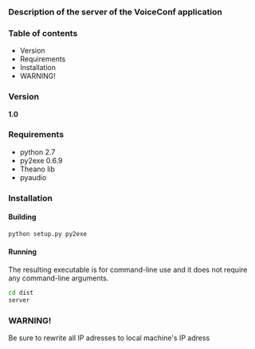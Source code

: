 ### Description of the server of the VoiceConf application 
### Table of contents
* Version
* Requirements
* Installation
* WARNING!

### Version
**1.0**

### Requirements
 * python 2.7
 * py2exe 0.6.9
 * Theano lib
 * pyaudio

### Installation
#### Building

``` bash
python setup.py py2exe
```
#### Running

The resulting executable is for command-line use and it does not require any command-line arguments.

``` bash
cd dist
server
```

### WARNING!

Be sure to rewrite all IP adresses to local machine's IP adress
